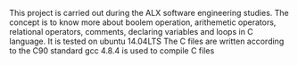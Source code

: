 This project is carried out during the ALX software engineering studies.
The concept is to know more about boolem operation, arithemetic operators, relational operators, comments, declaring variables and loops in C language.
It is tested on ubuntu 14.04LTS
The C files are written according to the C90 standard
gcc 4.8.4 is used to compile C files
